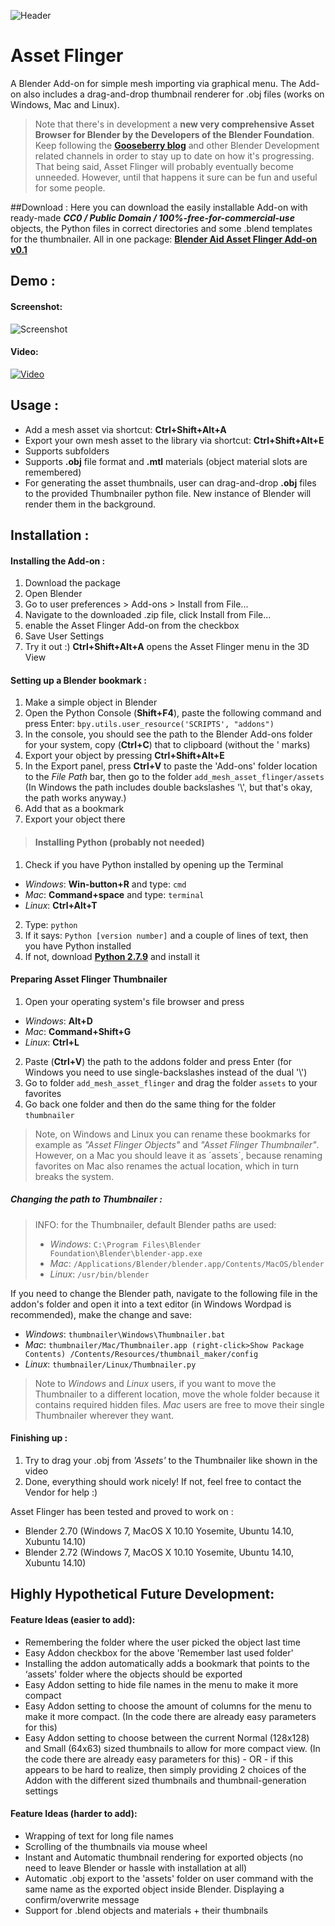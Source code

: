 ![Header](http://i.imgur.com/gp3BdlI.jpg)
# Asset Flinger
A Blender Add-on for simple mesh importing via graphical menu. 
The Add-on also includes a drag-and-drop thumbnail renderer for .obj files (works on Windows, Mac and Linux).

> Note that there's in development a **new very comprehensive Asset Browser for Blender by the Developers of the Blender Foundation**. Keep following the **[Gooseberry blog](http://gooseberry.blender.org)** and other Blender Development related channels in order to stay up to date on how it's progressing. That being said, Asset Flinger will probably eventually become unneeded. However, until that happens it sure can be fun and useful for some people.

##Download :
Here you can download the easily installable Add-on with ready-made ***CC0 / Public Domain / 100%-free-for-commercial-use*** objects, the Python files in correct directories and some .blend templates for the thumbnailer. All in one package: **[Blender Aid Asset Flinger Add-on v0.1](http://files.manujarvinen.com/Blender_Aid/Blender_Aid_Asset_Flinger_Add-on_v0.1.zip)**

## Demo :

#### Screenshot:
![Screenshot](http://i.imgur.com/sjnjRNl.jpg)
#### Video:
<a href="http://www.the_youtube_link_when_finished" target="_blank">![Video](http://i.imgur.com/BwRkfsY.jpg)</a>

## Usage :

* Add a mesh asset via shortcut: **Ctrl+Shift+Alt+A**
* Export your own mesh asset to the library via shortcut: **Ctrl+Shift+Alt+E**
* Supports subfolders
* Supports **.obj** file format and **.mtl** materials (object material slots are remembered)
* For generating the asset thumbnails, user can drag-and-drop **.obj** files to the provided Thumbnailer python file. New instance of Blender will render them in the background.

## Installation :
#### Installing the Add-on :
1. Download the package
2. Open Blender
3. Go to user preferences > Add-ons > Install from File...
4. Navigate to the downloaded .zip file, click Install from File...
5. enable the Asset Flinger Add-on from the checkbox
6. Save User Settings
4. Try it out :) **Ctrl+Shift+Alt+A** opens the Asset Flinger menu in the 3D View

#### Setting up a Blender bookmark :
1. Make a simple object in Blender
2. Open the Python Console (**Shift+F4**), paste the following command and press Enter: `bpy.utils.user_resource('SCRIPTS', "addons")`
3. In the console, you should see the path to the Blender Add-ons folder for your system, copy  (**Ctrl+C**) that to clipboard (without the ' marks)
4. Export your object by pressing **Ctrl+Shift+Alt+E**
5. In the Export panel, press **Ctrl+V** to paste the 'Add-ons' folder location to the *File Path* bar, then go to the folder `add_mesh_asset_flinger/assets` (In Windows the path includes double backslashes '\\', but that's okay, the path works anyway.)
5. Add that as a bookmark
6. Export your object there

> #### Installing Python (probably not needed)
1. Check if you have Python installed by opening up the Terminal 
 * *Windows*: **Win-button+R** and type: `cmd`
 * *Mac*: **Command+space** and type: `terminal`
 * *Linux*: **Ctrl+Alt+T**
2. Type: `python`
3. If it says: `Python [version number]` and a couple of lines of text, then you have Python installed
4. If not, download **[Python 2.7.9](http://www.python.org)** and install it

#### Preparing Asset Flinger Thumbnailer
1. Open your operating system's file browser and press
 * *Windows*: **Alt+D**
 * *Mac*: **Command+Shift+G**
 * *Linux*: **Ctrl+L**
2. Paste (**Ctrl+V**) the path to the addons folder and press Enter (for Windows you need to use single-backslashes instead of the dual '\\')
3. Go to folder `add_mesh_asset_flinger` and drag the folder `assets` to your favorites
4. Go back one folder and then do the same thing for the folder `thumbnailer`

> Note, on Windows and Linux you can rename these bookmarks for example as *"Asset Flinger Objects"* and *"Asset Flinger Thumbnailer"*. However, on a Mac you should leave it as ´assets´, because renaming favorites on Mac also renames the actual location, which in turn breaks the system. 

##### Changing the path to Thumbnailer :
> INFO: for the Thumbnailer, default Blender paths are used:
> * *Windows*: `C:\Program Files\Blender Foundation\Blender\blender-app.exe`
> * *Mac*: `/Applications/Blender/blender.app/Contents/MacOS/blender`
> * *Linux*: `/usr/bin/blender`
    
If you need to change the Blender path, navigate to the following file in the addon's folder and open it into a text editor (in Windows Wordpad is recommended), make the change and save:
 * *Windows*: `thumbnailer\Windows\Thumbnailer.bat`
 * *Mac*: `thumbnailer/Mac/Thumbnailer.app (right-click>Show Package Contents) /Contents/Resources/thumbnail_maker/config`
 * *Linux*: `thumbnailer/Linux/Thumbnailer.py`

> Note to *Windows* and *Linux* users, if you want to move the Thumbnailer to a different location, move the whole folder because it contains required hidden files. *Mac* users are free to move their single Thumbnailer wherever they want.

#### Finishing up :
1. Try to drag your .obj from *'Assets'* to the Thumbnailer like shown in the video
2. Done, everything should work nicely! If not, feel free to contact the Vendor for help :)

Asset Flinger has been tested and proved to work on :
* Blender 2.70 (Windows 7, MacOS X 10.10 Yosemite, Ubuntu 14.10, Xubuntu 14.10)
* Blender 2.72 (Windows 7, MacOS X 10.10 Yosemite, Ubuntu 14.10, Xubuntu 14.10) 

## Highly Hypothetical Future Development:

#### Feature Ideas (easier to add):
* Remembering the folder where the user picked the object last time
* Easy Addon checkbox for the above 'Remember last used folder'
* Installing the addon automatically adds a bookmark that points to the ‘assets' folder where the objects should be exported
* Easy Addon setting to hide file names in the menu to make it more compact
* Easy Addon setting to choose the amount of columns for the menu to make it more compact. (In the code there are already easy parameters for this)
* Easy Addon setting to choose between the current Normal (128x128) and Small (64x63) sized thumbnails to allow for more compact view. (In the code there are already easy parameters for this) - OR - if this appears to be hard to realize, then simply providing 2 choices of the Addon with the different sized thumbnails and thumbnail-generation settings

#### Feature Ideas (harder to add):
* Wrapping of text for long file names
* Scrolling of the thumbnails via mouse wheel
* Instant and Automatic thumbnail rendering for exported objects (no need to leave Blender or hassle with installation at all)
* Automatic .obj export to the 'assets' folder on user command with the same name as the exported object inside Blender. Displaying a confirm/overwrite message
* Support for .blend objects and materials + their thumbnails


